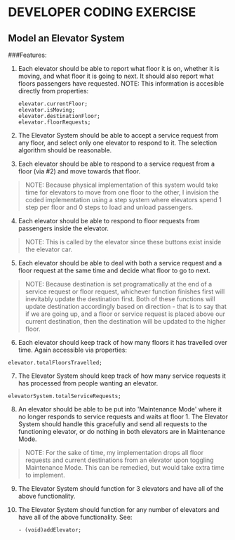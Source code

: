 DEVELOPER CODING EXERCISE
=========================

Model an Elevator System
------------------------

###Features:

1. Each elevator should be able to report what floor it is on, whether it is moving, and what floor it is going to next. It should also report what floors passengers have requested. NOTE: This information is accesible directly from properties:

    ```
    elevator.currentFloor;
    elevator.isMoving;
    elevator.destinationFloor;
    elevator.floorRequests;
    ```
    
2. The Elevator System should be able to accept a service request from any floor, and select only one elevator to respond to it. The selection algorithm should be reasonable.

3. Each elevator should be able to respond to a service request from a floor (via #2) and move towards that floor. 
>NOTE: Because physical implementation of this system would take time for elevators to move from one floor to the other, I invision the coded implementation using a step system where elevators spend 1 step per floor and 0 steps to load and unload passengers.

4. Each elevator should be able to respond to floor requests from passengers inside the elevator.
>NOTE: This is called by the elevator since these buttons exist inside the elevator car.

5. Each elevator should be able to deal with both a service request and a floor request at the same time and decide what floor to go to next.
>NOTE: Because destination is set programatically at the end of a service request or floor request, whichever function finishes first will inevitably update the destination first.
>Both of these functions will update destination accordingly based on direction - that is to say that if we are going up, and a floor or service request is placed above our current destination, then the destination will be updated to the higher floor.

6. Each elevator should keep track of how many floors it has travelled over time. Again accessible via properties:

  ```
  elevator.totalFloorsTravelled;
  ```

7. The Elevator System should keep track of how many service requests it has processed from people wanting an elevator.

  ```
  elevatorSystem.totalServiceRequests;
  ```

8. An elevator should be able to be put into 'Maintenance Mode' where it no longer responds to service requests and waits at floor 1. The Elevator System should handle this gracefully and send all requests to the functioning elevator, or do nothing in both elevators are in Maintenance Mode.
>NOTE: For the sake of time, my implementation drops all floor requests and current destinations from an elevator upon toggling Maintenance Mode. This can be remedied, but would take extra time to implement.

9. The Elevator System should function for 3 elevators and have all of the above functionality.

10. The Elevator System should function for any number of elevators and have all of the above functionality. See:

    ```
    - (void)addElevator;
    ```
